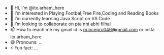 - 👋 Hi, I’m @itx.arham_here
- 👀 I’m interested in Playing Footbal,Free Fire,Coding and Reading Books
- 🌱 I’m currently learning Java Script on VS Code
- 💞️ I’m looking to collaborate on pta nhi abhi filhal
- 📫 How to reach me my gmail id is princepro046@gmail.com or insta itx.arham_here
- 😄 Pronouns: ...
- ⚡ Fun fact: ...

<!---
princepro046/princepro046 is a ✨ special ✨ repository because its `README.md` (this file) appears on your GitHub profile.
You can click the Preview link to take a look at your changes.
--->
